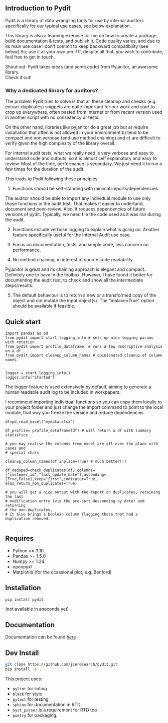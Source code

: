 
## Introduction to Pydit 

Pydit is a library of data wrangling tools for use by internal auditors 
specifically for our typical use cases, see below explanation.

This library is also a learning exercise for me on how to create a package, build documentation & tests, and publish it. 
Code quality varies, and due to its main use case I don't commit to keep backward 
compatibility (see below) So, use it at your own peril! 
If, despite all that, you wish to contribute, feel free to get in touch.

Shout out: Pydit takes ideas (and some code) from Pyjanitor, an awesome library.  
Check it out!

### Why a dedicated library for auditors?

The problem Pydit tries to solve is that all these cleanup and checks (e.g. extract 
duplicates) snippets are quite important for our work and start to crop up everywhere, 
often pasted from internet or from recent version used in another script with no 
consistency or tests.

On the other hand, libraries like pyjanitor do a great job but 
  a) require installation that often is not allowed in your environment 
  b) tend to be compact and non verbose (and use method chaining) and 
  c) are difficult to verify given the high complexity of the library overall. 

For internal audit tests, what we really need is very verbose and easy to 
understand code and outputs, so it is almost self explanatory and easy 
to review. 
Most of the time, performance is secondary. We just need it to run a 
few times for the duration of the audit.

This leads to Pydit following these principles:

1.  Functions should be self-standing with minimal imports/dependencies. 

The auditor should be able to import any individual module to use only those 
functions in the audit test. That makes it easier to undertand, document and 
peer-review. Also, it reduces dependencies of future versions of pydit. 
Typically, we need file the code used as it was ran during the audit.

2. Functions include verbose logging to explain what is going on. Another feature specifically useful for the Internal Audit use case.

3. Focus on documentation, tests, and simple code, less concern on performance.

4. No method chaining, in interest of source code readability. 

Pyjanitor is great and its chaining approach is elegant and compact. Definitely one to have in the toolbox. However, I have found it better for documenting the audit test, to check and show all the intermediate steps/results. 

5. The default behaviour is to return a new or a transformed copy of the object and not mutate the input object(s). The "inplace=True" option should be available if feasible.



## Quick start
```
import pandas as pd
from pydit import start_logging_info # sets up nice logging params with rotation
from pydit import profile_dataframe  # runs a few descriptive analysis on a df
from pydit import cleanup_column_names # opinionated cleanup of column names


logger = start_logging_info()
logger.info("Started")

```

The logger feature is used extensively by default, aiming to generate a human 
readable audit log to be included in workpapers.

I recommend importing individual functions so you can copy them locally to your
project folder and just change the import command to point to the local module,
that way you freeze the version and reduce dependencies.

```
df=pd.read_excel("mydata.xlsx")

df_profile= profile_dataframe(df) # will return a df with summary statistics

# you may realise the columns from excel are all over the place with cases and
# special chars

cleanup_column_names(df,inplace=True) # much better!!!

df_deduped=check_duplicates(df, columns=["customer_id","last_update_date"],ascending=[True,False],keep="first",indicator=True, also_return_non_duplicates=True)

# you will get a nice output with the report on duplicates, retaining the last
# modification entry (via the pre-sort descending by date) and returning 
# the non-duplicates,  
# It also brings a boolean column flagging those that had a duplication removed.


```

## Requires
- Python >= 3.10
- Pandas >= 1.5.0
- Numpy >= 1.24
- openpyxl
- Matplotlib (for the ocassional plot, e.g. Benford)


## Installation
```bash
pip install pydit
```
(not available in anaconda yet)

## Documentation
Documentation can be found [here](https://pydit.readthedocs.io/en/latest/index.html)

## Dev Install
```bash
git clone https://github.com/jceresearch/pydit.git
pip install -e .
```
This project uses:
- ```pylint``` for linting 
- ```black``` for style 
- ```pytest``` for testing 
- ```sphinx``` for documentation in RTD 
- ```myst_parser``` is a requirement for RTD too 
- ```poetry``` for packaging. 


